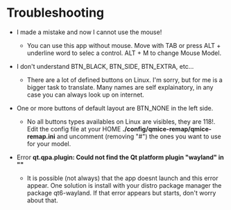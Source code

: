 # Troubleshooting

- I made a mistake and now I cannot use the mouse!

  - You can use this app without mouse. Move with TAB or press ALT + underline word to selec a control. ALT + M to change Mouse Model.

- I don't understand BTN_BLACK, BTN_SIDE, BTN_EXTRA, etc...

  - There are a lot of defined buttons on Linux. I'm sorry, but for me is a bigger task to translate. Many names are self explainatory, in any case you can always look up on internet.

- One or more buttons of default layout are BTN_NONE in the left side.

  - No all buttons types availables on Linux are visibles, they are 118!. Edit the config file at your HOME **./config/qmice-remap/qmice-remap.ini** and uncomment (removing "#") the ones you want to use for your model.

- Error **qt.qpa.plugin: Could not find the Qt platform plugin "wayland" in ""**

  - It is possible (not always) that the app doesnt launch and this error appear. One solution is install with your distro package manager the package qt6-wayland. If that error appears but starts, don't worry about that.
